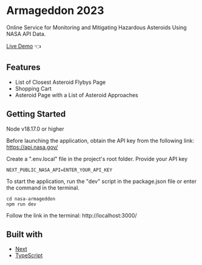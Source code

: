 # Armageddon 2023

Online Service for Monitoring and Mitigating Hazardous Asteroids Using NASA API Data.

[Live Demo](https://nasa-armageddon.vercel.app/) :point_left:

## Features

-   List of Closest Asteroid Flybys Page
-   Shopping Cart
-   Asteroid Page with a List of Asteroid Approaches

## Getting Started

Node v18.17.0 or higher

Before launching the application, obtain the API key from the following link: https://api.nasa.gov/

Create a ".env.local" file in the project's root folder. Provide your API key

```
NEXT_PUBLIC_NASA_API=ENTER_YOUR_API_KEY
```

To start the application, run the "dev" script in the package.json file or enter the command in the terminal.

```
cd nasa-armageddon
npm run dev
```

Follow the link in the terminal: http://localhost:3000/

## Built with

-   [Next](https://nextjs.org/)
-   [TypeScript](https://www.typescriptlang.org/)
